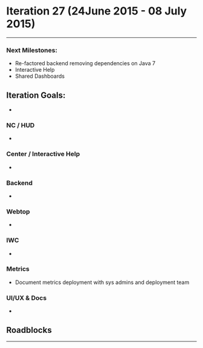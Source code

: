# Iteration 27 (24June 2015 - 08 July 2015)

*** 
### Next Milestones:
* Re-factored backend removing dependencies on Java 7
* Interactive Help
* Shared Dashboards


## Iteration Goals:
* 

### NC / HUD
* 

### Center / Interactive Help
* 

### Backend
*

### Webtop
* 

### IWC
* 

### Metrics
* Document metrics deployment with sys admins and deployment team

### UI/UX & Docs
* 

## Roadblocks

***